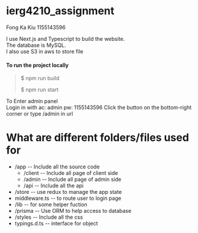 # ierg4210_assignment
Fong Ka Kiu
1155143596

I use Next.js and Typescript to build the website.  
The database is MySQL.  
I also use S3 in aws to store file
#### To run the project locally

> $ npm run build
> 
> $ npm run start

To Enter admin panel  
Login in with 
ac: admin
pw: 1155143596
Click the button on the bottom-right corner or type /admin in url

# What are different folders/files used for

* /app -- Include all the source code
  * /client -- Include all page of client side
  * /admin -- Include all page of admin side
  * /api -- Include all the api
* /store -- use redux to manage the app state
* middleware.ts -- to route user to login page
* /lib -- for some helper fuction
* /prisma -- Use ORM to help access to database
* /styles -- Include all the css
* typings.d.ts -- interface for object


